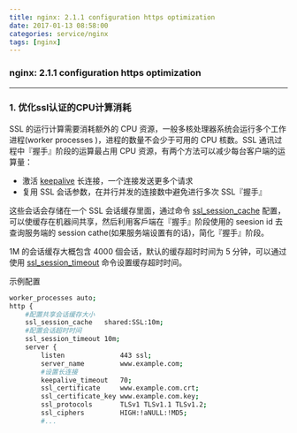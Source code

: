 ```yaml
---
title: nginx: 2.1.1 configuration https optimization
date: 2017-01-13 08:58:00
categories: service/nginx
tags: [nginx]
---
```

### nginx: 2.1.1 configuration https optimization

---

### 1. 优化ssl认证的CPU计算消耗
SSL 的运行计算需要消耗额外的 CPU 资源，一般多核处理器系统会运行多个工作进程(worker processes )，进程的数量不会少于可用的 CPU 核数。SSL 通讯过程中『握手』阶段的运算最占用 CPU 资源，有两个方法可以减少每台客户端的运算量：

- 激活 [keepalive](http://nginx.org/en/docs/http/ngx_http_core_module.html#keepalive_timeout) 长连接，一个连接发送更多个请求
- 复用 SSL 会话参数，在并行并发的连接数中避免进行多次 SSL『握手』

这些会话会存储在一个 SSL 会话缓存里面，通过命令 [ssl_session_cache](https://nginx.org/en/docs/http/ngx_http_ssl_module.html#ssl_session_cache) 配置，可以使缓存在机器间共享，然后利用客戶端在『握手』阶段使用的 seesion id 去查询服务端的 session cathe(如果服务端设置有的话)，简化『握手』阶段。

1M 的会话缓存大概包含 4000 個会话，默认的缓存超时时间为 5 分钟，可以通过使用 [ssl_session_timeout](https://nginx.org/en/docs/http/ngx_http_ssl_module.html#ssl_session_timeout) 命令设置缓存超时时间。

示例配置
``` bash
worker_processes auto;
http {
    #配置共享会话缓存大小
    ssl_session_cache   shared:SSL:10m;
    #配置会话超时时间
    ssl_session_timeout 10m;
    server {
        listen              443 ssl;
        server_name         www.example.com;
        #设置长连接
        keepalive_timeout   70;
        ssl_certificate     www.example.com.crt;
        ssl_certificate_key www.example.com.key;
        ssl_protocols       TLSv1 TLSv1.1 TLSv1.2;
        ssl_ciphers         HIGH:!aNULL:!MD5;
        #...
```
